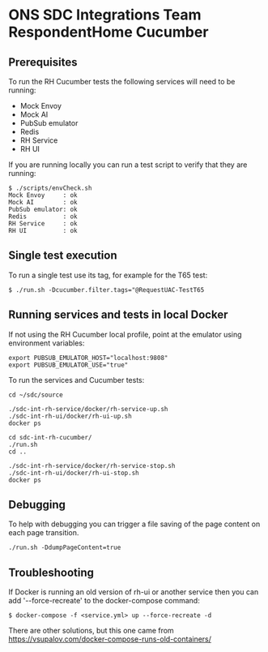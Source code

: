 # ONS SDC Integrations Team RespondentHome Cucumber


## Prerequisites

To run the RH Cucumber tests the following services will need to be running:
 - Mock Envoy
 - Mock AI
 - PubSub emulator
 - Redis
 - RH Service
 - RH UI
 
If you are running locally you can run a test script to verify that they are running:

    $ ./scripts/envCheck.sh
    Mock Envoy     : ok
    Mock AI        : ok
    PubSub emulator: ok
    Redis          : ok
    RH Service     : ok
    RH UI          : ok


## Single test execution

To run a single test use its tag, for example for the T65 test:

    $ ./run.sh -Dcucumber.filter.tags="@RequestUAC-TestT65

## Running services and tests in local Docker

If not using the RH Cucumber local profile, point at the emulator using environment variables:

    export PUBSUB_EMULATOR_HOST="localhost:9808"
    export PUBSUB_EMULATOR_USE="true"

To run the services and Cucumber tests:

    cd ~/sdc/source
    
    ./sdc-int-rh-service/docker/rh-service-up.sh 
    ./sdc-int-rh-ui/docker/rh-ui-up.sh 
    docker ps
    
    cd sdc-int-rh-cucumber/
    ./run.sh
    cd ..
    
    ./sdc-int-rh-service/docker/rh-service-stop.sh 
    ./sdc-int-rh-ui/docker/rh-ui-stop.sh 
    docker ps

## Debugging

To help with debugging you can trigger a file saving of the page content on each page transition. 

    ./run.sh -DdumpPageContent=true
    
## Troubleshooting

If Docker is running an old version of rh-ui or another service then you can add '--force-recreate' to the docker-compose command: 

    $ docker-compose -f <service.yml> up --force-recreate -d  
    
There are other solutions, but this one came from https://vsupalov.com/docker-compose-runs-old-containers/
